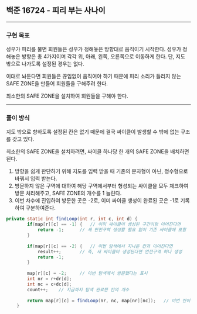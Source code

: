 ## 백준 16724 - 피리 부는 사나이

***

### 구현 목표
성우가 피리를 불면 회원들은 성우가 정해놓은 방향대로 움직이기 시작한다. 성우가 정해놓은 방향은 총 4가지이며 각각 위, 아래, 왼쪽, 오른쪽으로 이동하게 한다. 단, 지도 밖으로 나가도록 설정된 경우는 없다.

이대로 놔둔다면 회원들은 끊임없이 움직여야 하기 때문에 피리 소리가 들리지 않는 SAFE ZONE을 만들어 회원들을 구해주려 한다. 

최소한의 SAFE ZONE을 설치하여 회원들을 구해야 한다.

***

### 풀이 방식

지도 밖으로 향하도록 설정된 칸은 없기 때문에 결국 싸이클이 발생할 수 밖에 없는 구조를 갖고 있다.

최소한의 SAFE ZONE을 설치하려면, 싸이클 하나당 한 개의 SAFE ZONE을 배치하면 된다.

1. 방향을 쉽게 판단하기 위해 지도를 입력 받을 때 기존의 문자형이 아닌, 정수형으로 바꿔서 입력 받는다.
2. 방문하지 않은 구역에 대하여 해당 구역에서부터 형성되는 싸이클을 모두 체크하여 방문 처리해주고, SAFE ZONE의 개수를 1 늘린다.
3. 이번 차수에 진입하여 방문한 곳은 -2로, 이미 싸이클 생성이 완료된 곳은 -1로 기록하여 구분하여준다.

``` Java
private static int findLoop(int r, int c, int d) {		
		if(map[r][c] == -1) {	// 이미 싸이클이 생성된 구간이랑 이어진다면
			return -1;		// 새 안전구역 생성할 필요 없이 기존 싸이클에 포함
		}
		
		if(map[r][c] == -2) {	// 이번 탐색에서 지나온 칸과 이어진다면
			result++;		// 즉, 새 싸이클이 생성된다면 안전구역 하나 생성
			return -1;
		}
		
		map[r][c] = -2;		// 이번 탐색에서 방문했다는 표시
		int nr = r+dr[d];
		int nc = c+dc[d];
		count++;	// 지금까지 탐색 완료한 칸의 개수
		
		return map[r][c] = findLoop(nr, nc, map[nr][nc]);	// 이번 칸이 가르키는 방향으로 이어서 탐색 진행
	}
```